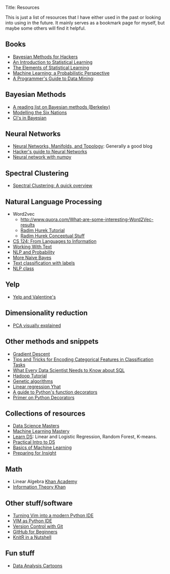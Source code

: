 Title: Resources

This is just a list of resources that I have either used in the past or looking into using in the future. It mainly serves as a bookmark page for myself, but maybe some others will find it helpful.

## Books 

* [Bayesian Methods for Hackers](https://github.com/CamDavidsonPilon/Probabilistic-Programming-and-Bayesian-Methods-for-Hackers/blob/master/README.md)
* [An Introduction to Statistical Learning](http://www-bcf.usc.edu/~gareth/ISL/)
* [The Elements of Statistical Learning](http://statweb.stanford.edu/~tibs/ElemStatLearn/)
* [Machine Learning: a Probabilistic Perspective](http://www.cs.ubc.ca/~murphyk/MLbook/)
* [A Programmer's Guide to Data Mining](http://guidetodatamining.com/): 

## Bayesian Methods
* [A reading list on Bayesian methods (Berkeley)](https://cocosci.berkeley.edu/tom/bayes.html)
* [Modelling the Six Nations](http://springcoil.github.io/Bayesian_Model.html)
* [CI's in Bayesian](http://technology.stitchfix.com/blog/2015/02/12/may-bayes-theorem-be-with-you/)

## Neural Networks
* [Neural Networks, Manifolds, and Topology](http://colah.github.io/posts/2014-03-NN-Manifolds-Topology/): Generally a good blog
* [Hacker's guide to Neural Networks](http://karpathy.github.io/neuralnets/)
* [Neural network with numpy](http://databoys.github.io/Feedforward/)

## Spectral Clustering
* [Spectral Clustering: A quick overview](https://charlesmartin14.wordpress.com/2012/10/09/spectral-clustering/)

## Natural Language Processing
* Word2vec
    * http://www.quora.com/What-are-some-interesting-Word2Vec-results
    * [Radim Hurek Tutorial](http://radimrehurek.com/2014/02/word2vec-tutorial/)
    * [Radim Hurek Conceptual Stuff](http://radimrehurek.com/2014/12/making-sense-of-word2vec/)
* [CS 124: From Languages to Information](http://web.stanford.edu/class/cs124/)
* [Working With Text](http://www.thoughtly.co/blog/working-with-text/)
* [NLP and Probability](http://www.thoughtly.co/blog/probability/)
* [More Naive Bayes](http://blog.datumbox.com/machine-learning-tutorial-the-naive-bayes-text-classifier/)
* [Text classification with labels](http://www.r-bloggers.com/generating-labels-for-supervised-text-classification-using-cat-and-r/)
* [NLP class](http://www.mohamedaly.info/teaching/cmp462-spring-2014-natural-language-processing)

## Yelp
* [Yelp and Valentine's](http://obsessionwithregression.blogspot.co.uk/2015/02/should-you-go-out-for-romantic.html)

## Dimensionality reduction
* [PCA visually explained](http://setosa.io/ev/principal-component-analysis/)

<!-- ## Interview Prep
* [job interview questions for data scientists](http://www.datasciencecentral.com/profiles/blogs/66-job-interview-questions-for-data-scientists?goback=.gde_35222_member_213964505)
* [DS Interview Questions](http://www.galvanize.it/blog/how-to-nail-a-data-science-interview?utm_content=buffere23c6&utm_medium=social&utm_source=twitter.com&utm_campaign=buffer)
* [DS Reddit](http://www.reddit.com/r/datascience/comments/2m2vst/data_science_interview_online/)
 -->
## Other methods and snippets
* [Gradient Descent](http://spin.atomicobject.com/2014/06/24/gradient-descent-linear-regression/)
* [Tips and Tricks for Encoding Categorical Features in Classification Tasks](http://nbviewer.ipython.org/github/rasbt/pattern_classification/blob/master/preprocessing/feature_encoding.ipynb)
* [What Every Data Scientist Needs to Know about SQL](http://joshualande.com/data-science-sql/)
* [Hadoop Tutorial](http://blog.matthewrathbone.com/2013/04/17/what-is-hadoop.html)
* [Genetic algorithms](http://techeffigytutorials.blogspot.com/2015/02/the-genetic-algorithm-explained.html)
* [Linear regression Yhat](http://blog.yhathq.com/posts/what-is-linear-regression.html)
* [A guide to Python's function decorators](http://thecodeship.com/patterns/guide-to-python-function-decorators/)
* [Primer on Python Decorators](https://realpython.com/blog/python/primer-on-python-decorators/)

## Collections of resources
* [Data Science Masters](http://datasciencemasters.org/)
* [Machine Learning Mastery](http://machinelearningmastery.com/start-here/)
* [Learn DS](http://learnds.com/): Linear and Logistic Regression, Random Forest, K-means.
* [Practical Intro to DS](http://www.zipfianacademy.com/blog/post/46864003608/a-practical-intro-to-data-science)
* [Basics of Machine Learning](http://homepages.inf.ed.ac.uk/vlavrenk/iaml.html)
* [Preparing for Insight](http://insightdatascience.com/blog/preparing_for_insight.html)

## Math
* Linear Algebra [Khan Academy](https://www.khanacademy.org/math/linear-algebra/)
* [Information Theory Khan](https://www.khanacademy.org/computing/computer-science/informationtheory)

## Other stuff/software
* [Turning Vim into a modern Python IDE](http://www.sontek.net/blog/2011/05/07/turning_vim_into_a_modern_python_ide.html)
* [VIM as Python IDE](http://blog.dispatched.ch/2009/05/24/vim-as-python-ide/)
* [Version Control with Git](http://software-carpentry.org/v5/novice/git/index.html)
* [GitHub for Beginners](http://readwrite.com/2013/09/30/understanding-github-a-journey-for-beginners-part-1#awesm=~oCgej176029i97)
* [KnitR in a Nutshell](http://kbroman.org/knitr_knutshell/)

## Fun stuff
* [Data Analysis Cartoons](http://stats.stackexchange.com/questions/423/what-is-your-favorite-data-analysis-cartoon)